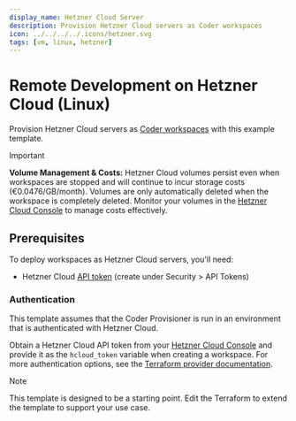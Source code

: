 ```yaml
---
display_name: Hetzner Cloud Server
description: Provision Hetzner Cloud servers as Coder workspaces
icon: ../../../../.icons/hetzner.svg
tags: [vm, linux, hetzner]
---
```


# Remote Development on Hetzner Cloud (Linux)

Provision Hetzner Cloud servers as [Coder workspaces](https://coder.com/docs/workspaces) with this example template.

> [!IMPORTANT]
> **Volume Management & Costs:** Hetzner Cloud volumes persist even when workspaces are stopped and will continue to incur storage costs (€0.0476/GB/month). Volumes are only automatically deleted when the workspace is completely deleted. Monitor your volumes in the [Hetzner Cloud Console](https://console.hetzner.cloud/) to manage costs effectively.

## Prerequisites

To deploy workspaces as Hetzner Cloud servers, you'll need:

- Hetzner Cloud [API token](https://console.hetzner.cloud/projects) (create under Security > API Tokens)

### Authentication

This template assumes that the Coder Provisioner is run in an environment that is authenticated with Hetzner Cloud.

Obtain a Hetzner Cloud API token from your [Hetzner Cloud Console](https://console.hetzner.cloud/projects) and provide it as the `hcloud_token` variable when creating a workspace.
For more authentication options, see the [Terraform provider documentation](https://registry.terraform.io/providers/hetznercloud/hcloud/latest/docs#authentication).

> [!NOTE]
> This template is designed to be a starting point. Edit the Terraform to extend the template to support your use case.
